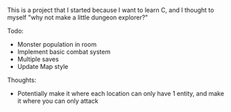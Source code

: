 This is a project that I started because I want to learn C, and I thought to myself "why not make a little dungeon explorer?"

Todo:
- Monster population in room
- Implement basic combat system
- Multiple saves
- Update Map style

Thoughts:
- Potentially make it where each location can only have 1 entity, and make it where you can only attack 

